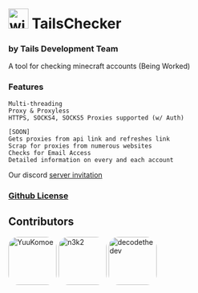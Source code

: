 # <img alt="window" width="40px" src="https://raw.githubusercontent.com/YuuKomoe/TailsChecker/main/utils/TCIcon.png"> TailsChecker
### by Tails Development Team

A tool for checking minecraft accounts (Being Worked)

### <a color="#FFF">Features</a>
```
Multi-threading
Proxy & Proxyless
HTTPS, SOCKS4, SOCKS5 Proxies supported (w/ Auth)

[SOON]
Gets proxies from api link and refreshes link
Scrap for proxies from numerous websites
Checks for Email Access
Detailed information on every and each account
```
Our discord [server invitation](https://discord.gg/bYgXQp9Cv8)

### [Github License](https://github.com/nefercarrots/tailschecker/blob/main/LICENSE.md)

## Contributors
[<img alt="YuuKomoe" src="https://github.com/yuukomoe.png?size=128" width="96px" style="border-radius:20px">](https://github.com/YuuKomoe)
[<img alt="n3k2" src="https://github.com/n3k2.png?size=128" width="96px" style="border-radius:20px;">](https://github.com/n3k2)
[<img alt="decodethedev" src="https://github.com/decodethedev.png?size=128" width="96px" style="border-radius:20px;">](https://github.com/decodethedev)
